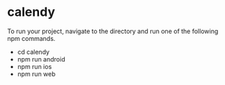 # calendy

To run your project, navigate to the directory and run one of the following npm commands.

- cd calendy
- npm run android
- npm run ios
- npm run web
